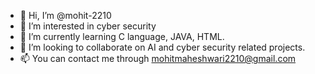 - 👋 Hi, I’m @mohit-2210
- 👀 I’m interested in cyber security
- 🌱 I’m currently learning C language, JAVA, HTML.
- 💞️ I’m looking to collaborate on AI and cyber security related projects.
- 📫 You can contact me through mohitmaheshwari2210@gmail.com

<!---
mohit-2210/mohit-2210 is a ✨ special ✨ repository because its `README.md` (this file) appears on your GitHub profile.
You can click the Preview link to take a look at your changes.
--->
